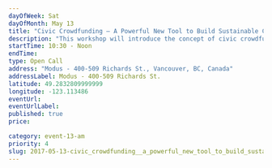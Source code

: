 ```yaml
---
dayOfWeek: Sat
dayOfMonth: May 13
title: "Civic Crowdfunding – A Powerful New Tool to Build Sustainable Communities"
description: "This workshop will introduce the concept of civic crowdfunding and how it can be used to support local government, local business and community-based projects. This provocative session will challenge assumptions about who should fund community projects and how crowdfunding can help democratize local investment and enhance community engagement. Includes a crowdfunding game with prizes. "
startTime: 10:30 - Noon
endTime: 
type: Open Call
address: "Modus - 400-509 Richards St., Vancouver, BC, Canada"
addressLabel: Modus - 400-509 Richards St.
latitude: 49.2832809999999
longitude: -123.113486
eventUrl: 
eventUrlLabel: 
published: true
price: 

category: event-13-am
priority: 4
slug: 2017-05-13-civic_crowdfunding__a_powerful_new_tool_to_build_sustainable_communities
---
```


